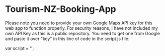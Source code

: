# Tourism-NZ-Booking-App
Please note you need to provide your own Google Maps API key for this web app to function properly. For security reasons, I have not included my own API Key
as this is a public repository. You need to get one from Google and paste it over "key" in this line of code in the script.js file:

var script = '<script src="https://maps.googleapis.com/maps/api/js?key=' + key + '&callback=initMap&libraries=&v=weekly" defer></script>';
